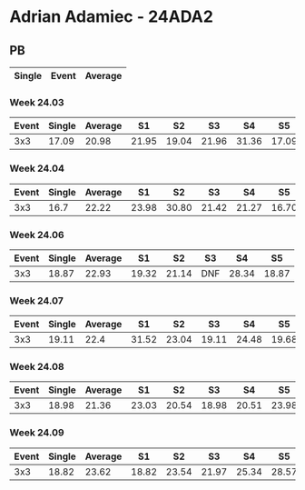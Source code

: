 # Adrian Adamiec - 24ADA2

## PB
|Single|Event|Average|
|----|----|----|
### Week 24.03
|Event|Single|Average|S1|S2|S3|S4|S5|
|-----|-------|------|--|--|--|--|--|
|3x3|17.09|20.98|21.95|19.04|21.96|31.36|17.09|
### Week 24.04
|Event|Single|Average|S1|S2|S3|S4|S5|
|-----|-------|------|--|--|--|--|--|
|3x3|16.7|22.22|23.98|30.80|21.42|21.27|16.70|
### Week 24.06
|Event|Single|Average|S1|S2|S3|S4|S5|
|-----|-------|------|--|--|--|--|--|
|3x3|18.87|22.93|19.32|21.14|DNF|28.34|18.87|
### Week 24.07
|Event|Single|Average|S1|S2|S3|S4|S5|
|-----|-------|------|--|--|--|--|--|
|3x3|19.11|22.4|31.52|23.04|19.11|24.48|19.68|
### Week 24.08
|Event|Single|Average|S1|S2|S3|S4|S5|
|-----|-------|------|--|--|--|--|--|
|3x3|18.98|21.36|23.03|20.54|18.98|20.51|23.98|
### Week 24.09
|Event|Single|Average|S1|S2|S3|S4|S5|
|-----|-------|------|--|--|--|--|--|
|3x3|18.82|23.62|18.82|23.54|21.97|25.34|28.57|
